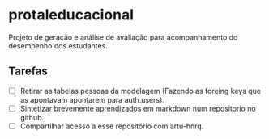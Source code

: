# protaleducacional
Projeto de geração e análise de avaliação para acompanhamento do desempenho dos estudantes. 
 ## Tarefas
 - [ ] Retirar as tabelas pessoas da modelagem (Fazendo as foreing keys que as apontavam apontarem para auth.users).
 - [ ] Sintetizar brevemente aprendizados em markdown num repositorio no github.
 - [ ] Compartilhar acesso a esse repositório com artu-hnrq.
